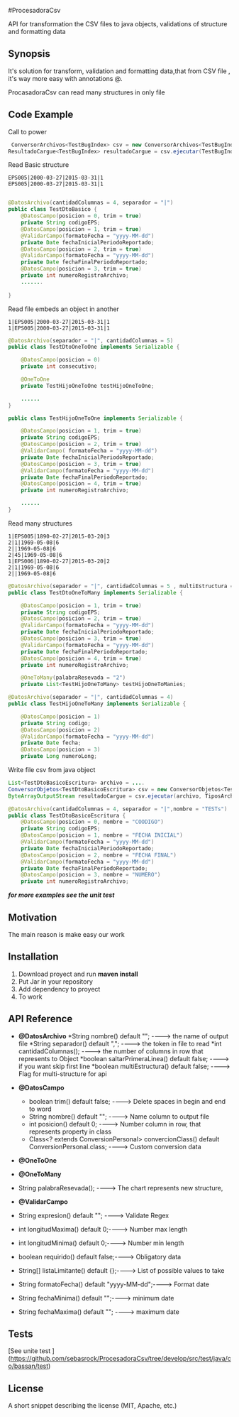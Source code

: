 #ProcesadoraCsv

API for transformation the CSV files to java objects, validations of structure and formatting data

## Synopsis

It's solution for transform, validation and formatting data,that from CSV file , it's way more easy  with annotations @.

ProcasadoraCsv can read  many structures in only file

## Code Example

Call to power
```java
 ConversorArchivos<TestBugIndex> csv = new ConversorArchivos<TestBugIndex>();
ResultadoCargue<TestBugIndex> resultadoCargue = csv.ejecutar(TestBugIndex.class, archivo, TiposArchivo.CSV);
```
Read Basic structure 

```
EPS005|2000-03-27|2015-03-31|1
EPS005|2000-03-27|2015-03-31|1
```

```java

@DatosArchivo(cantidadColumnas = 4, separador = "|")
public class TestDtoBasico {
    @DatosCampo(posicion = 0, trim = true)
    private String codigoEPS;
    @DatosCampo(posicion = 1, trim = true)
    @ValidarCampo(formatoFecha = "yyyy-MM-dd")
    private Date fechaInicialPeriodoReportado;
    @DatosCampo(posicion = 2, trim = true)
    @ValidarCampo(formatoFecha = "yyyy-MM-dd")
    private Date fechaFinalPeriodoReportado;
    @DatosCampo(posicion = 3, trim = true)
    private int numeroRegistroArchivo;
    .......
    
}
```

Read file embeds an object in another

```
1|EPS005|2000-03-27|2015-03-31|1
1|EPS005|2000-03-27|2015-03-31|1
```

```java
@DatosArchivo(separador = "|", cantidadColumnas = 5)
public class TestDtoOneToOne implements Serializable {

    @DatosCampo(posicion = 0)
    private int consecutivo;

    @OneToOne
    private TestHijoOneToOne testHijoOneToOne;

    ......    
}
```
```java
public class TestHijoOneToOne implements Serializable {

    @DatosCampo(posicion = 1, trim = true)
    private String codigoEPS;
    @DatosCampo(posicion = 2, trim = true)
    @ValidarCampo( formatoFecha = "yyyy-MM-dd")
    private Date fechaInicialPeriodoReportado;
    @DatosCampo(posicion = 3, trim = true)
    @ValidarCampo(formatoFecha = "yyyy-MM-dd")
    private Date fechaFinalPeriodoReportado;
    @DatosCampo(posicion = 4, trim = true)
    private int numeroRegistroArchivo;

    ......    
}
```

Read many structures

```
1|EPS005|1890-02-27|2015-03-20|3
2|1|1969-05-08|6
2||1969-05-08|6
2|45|1969-05-08|6
1|EPS006|1890-02-27|2015-03-20|2
2|1|1969-05-08|6
2||1969-05-08|6
```

```java
@DatosArchivo(separador = "|", cantidadColumnas = 5 , multiEstructura = true)
public class TestDtoOneToMany implements Serializable {

    @DatosCampo(posicion = 1, trim = true)
    private String codigoEPS;
    @DatosCampo(posicion = 2, trim = true)
    @ValidarCampo(formatoFecha = "yyyy-MM-dd")
    private Date fechaInicialPeriodoReportado;
    @DatosCampo(posicion = 3, trim = true)
    @ValidarCampo(formatoFecha = "yyyy-MM-dd")
    private Date fechaFinalPeriodoReportado;
    @DatosCampo(posicion = 4, trim = true)
    private int numeroRegistroArchivo;

    @OneToMany(palabraResevada = "2")
    private List<TestHijoOneToMany> testHijoOneToManies;
```
```java
@DatosArchivo(separador = "|", cantidadColumnas = 4)
public class TestHijoOneToMany implements Serializable {

    @DatosCampo(posicion = 1)
    private String codigo;
    @DatosCampo(posicion = 2)
    @ValidarCampo(formatoFecha = "yyyy-MM-dd")
    private Date fecha;
    @DatosCampo(posicion = 3)
    private Long numeroLong;
```

Write file csv from java object

```java
List<TestDtoBasicoEscritura> archivo = ....
ConversorObjetos<TestDtoBasicoEscritura> csv = new ConversorObjetos<TestDtoBasicoEscritura>();
ByteArrayOutputStream resultadoCargue = csv.ejecutar(archivo, TiposArchivo.CSV);
```
```java
@DatosArchivo(cantidadColumnas = 4, separador = "|",nombre = "TESTs")
public class TestDtoBasicoEscritura {
    @DatosCampo(posicion = 0, nombre = "COODIGO")
    private String codigoEPS;
    @DatosCampo(posicion = 1, nombre = "FECHA INICIAL")
    @ValidarCampo(formatoFecha = "yyyy-MM-dd")
    private Date fechaInicialPeriodoReportado;
    @DatosCampo(posicion = 2, nombre = "FECHA FINAL")
    @ValidarCampo(formatoFecha = "yyyy-MM-dd")
    private Date fechaFinalPeriodoReportado;
    @DatosCampo(posicion = 3, nombre = "NUMERO")
    private int numeroRegistroArchivo;
```

***for more examples see the unit test***

## Motivation

The main reason is make easy our work

## Installation

1. Download proyect and run **maven install** 
2. Put Jar in your repository
3. Add dependency to proyect
4. To work

## API Reference


* **@DatosArchivo** 
 *String nombre() default "";  ----> the name of output file
 *String separador() default ","; ----> the token in file to read
 *int cantidadColumnas(); ----> the number of columns in row that represents to Object
 *boolean saltarPrimeraLinea() default false; ----> if you want skip first line
 *boolean multiEstructura() default false;  ----> Flag for multi-structure for api

* **@DatosCampo** 
  *  boolean trim() default false; ----> Delete spaces in begin and end to word
  *  String nombre() default ""; ----> Name column to output file
  *  int posicion() default 0; ----> Number column in row, that represents  property in class
  *  Class<? extends ConversionPersonal> convercionClass() default ConversionPersonal.class; ----> Custom conversion data

* **@OneToOne**

* **@OneToMany**
 * String palabraResevada(); ----> The chart represents new structure,

* **@ValidarCampo**
* String expresion() default ""; ----> Validate Regex 
* int longitudMaxima() default 0;----> Number max length
* int longitudMinima() default 0;----> Number min length
* boolean requirido() default false;----> Obligatory data
* String[] listaLimitante() default {};----> List of possible values to take
* String formatoFecha() default "yyyy-MM-dd";----> Format date
* String fechaMinima() default "";---->  minimum date 
* String fechaMaxima() default ""; ----> maximum date

## Tests

[See unite test ] (https://github.com/sebasrock/ProcesadoraCsv/tree/develop/src/test/java/co/bassan/test)

## License

A short snippet describing the license (MIT, Apache, etc.)
